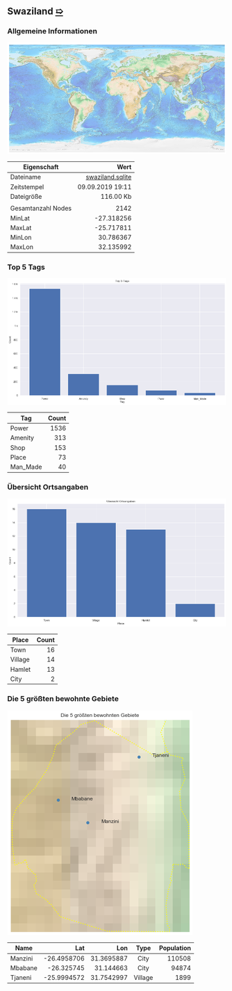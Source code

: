 ## Swaziland [&#10159;](swaziland.sqlite)

### Allgemeine Informationen

![Overview](./Images/swaziland_overview.png)

|Eigenschaft|Wert|
|-|-:|
Dateiname|[swaziland.sqlite](swaziland.sqlite)|
Zeitstempel|09.09.2019 19:11|
Dateigr&ouml;&szlig;e|116.00 Kb|
|||
Gesamtanzahl Nodes|2142|
|MinLat|-27.318256|
|MaxLat|-25.717811|
|MinLon|30.786367|
|MaxLon|32.135992|

### Top 5 Tags

![Tags](./Images/swaziland_tags.png)

|Tag|Count|
|-|-:|
|Power|1536|
|Amenity|313|
|Shop|153|
|Place|73|
|Man_Made|40|

### &Uuml;bersicht Ortsangaben

![Places](./Images/swaziland_places.png)

|Place|Count|
|-|-:|
|Town|16|
|Village|14|
|Hamlet|13|
|City|2|

### Die 5 gr&ouml;&szlig;ten bewohnte Gebiete

![Places](./Images/swaziland_topplaces.png)

|Name|Lat|Lon|Type|Population|
|----|--:|--:|:--:|---------:|
|Manzini|-26.4958706|31.3695887|City|110508|
|Mbabane|-26.325745|31.144663|City|94874|
|Tjaneni|-25.9994572|31.7542997|Village|1899|
